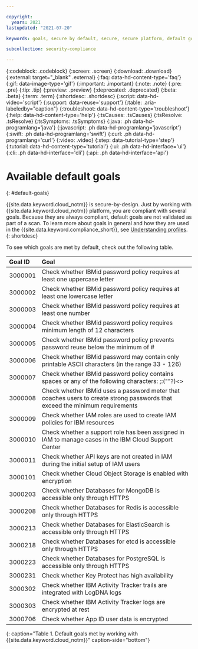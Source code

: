 ```yaml
---

copyright:
  years: 2021
lastupdated: "2021-07-20"

keywords: goals, secure by default, secure, secure platform, default goals, available goals

subcollection: security-compliance

---
```


{:codeblock: .codeblock}
{:screen: .screen}
{:download: .download}
{:external: target="_blank" .external}
{:faq: data-hd-content-type='faq'}
{:gif: data-image-type='gif'}
{:important: .important}
{:note: .note}
{:pre: .pre}
{:tip: .tip}
{:preview: .preview}
{:deprecated: .deprecated}
{:beta: .beta}
{:term: .term}
{:shortdesc: .shortdesc}
{:script: data-hd-video='script'}
{:support: data-reuse='support'}
{:table: .aria-labeledby="caption"}
{:troubleshoot: data-hd-content-type='troubleshoot'}
{:help: data-hd-content-type='help'}
{:tsCauses: .tsCauses}
{:tsResolve: .tsResolve}
{:tsSymptoms: .tsSymptoms}
{:java: .ph data-hd-programlang='java'}
{:javascript: .ph data-hd-programlang='javascript'}
{:swift: .ph data-hd-programlang='swift'}
{:curl: .ph data-hd-programlang='curl'}
{:video: .video}
{:step: data-tutorial-type='step'}
{:tutorial: data-hd-content-type='tutorial'}
{:ui: .ph data-hd-interface='ui'}
{:cli: .ph data-hd-interface='cli'}
{:api: .ph data-hd-interface='api'}

# Available default goals
{: #default-goals}

{{site.data.keyword.cloud_notm}} is secure-by-design. Just by working with {{site.data.keyword.cloud_notm}} platform, you are compliant with several goals. Because they are always compliant, default goals are not validated as part of a scan. To learn more about goals in general and how they are used in the {{site.data.keyword.compliance_short}}, see [Understanding profiles](/docs/security-compliance?topic=security-compliance-profiles#understand-profiles). 
{: shortdesc}

To see which goals are met by default, check out the following table.

| Goal ID | Goal |
|:--------|:-----|
| 3000001 | Check whether IBMid password policy requires at least one uppercase letter |
| 3000002 | Check whether IBMid password policy requires at least one lowercase letter |
| 3000003 | Check whether IBMid password policy requires at least one number |
| 3000004 | Check whether IBMid password policy requires minimum length of 12 characters |
| 3000005 | Check whether IBMid password policy prevents password reuse below the minimum of # |
| 3000006 | Check whether IBMid password may contain only printable ASCII characters (in the range 33 - 126) |
| 3000007 | Check whether IBMid password policy contains spaces or any of the following characters: \;:(""?)<> |
| 3000008 | Check whether IBMid uses a password meter that coaches users to create strong passwords that exceed the minimum requirements |
| 3000009 | Check whether IAM roles are used to create IAM policies for IBM resources |
| 3000010 | Check whether a support role has been assigned in IAM to manage cases in the IBM Cloud Support Center |
| 3000011 | Check whether API keys are not created in IAM during the initial setup of IAM users |
| 3000101 | Check whether Cloud Object Storage is enabled with encryption |
| 3000203 | Check whether Databases for MongoDB is accessible only through HTTPS |
| 3000208 | Check whether Databases for Redis is accessible only through HTTPS |
| 3000213 | Check whether Databases for ElasticSearch is accessible only through HTTPS |
| 3000218 | Check whether Databases for etcd is accessible only through HTTPS |
| 3000223 | Check whether Databases for PostgreSQL is accessible only through HTTPS |
| 3000231 | Check whether Key Protect has high availability |
| 3000302 | Check whether IBM Activity Tracker trails are integrated with LogDNA logs |
| 3000303 | Check whether IBM Activity Tracker logs are encrypted at rest |
| 3000706 | Check whether App ID user data is encrypted |
{: caption="Table 1. Default goals met by working with {{site.data.keyword.cloud_notm}}" caption-side="bottom"}
